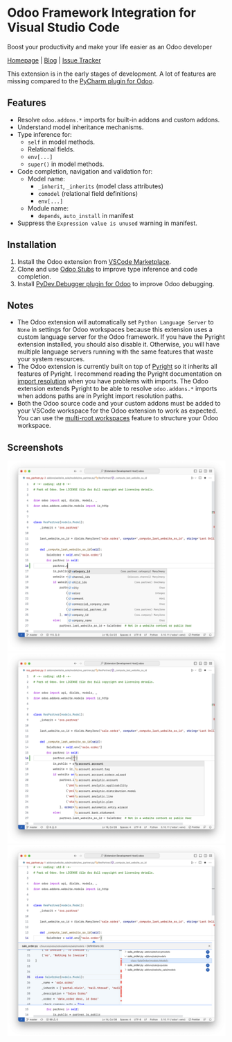 # Odoo Framework Integration for Visual Studio Code

Boost your productivity and make your life easier as an Odoo developer

[Homepage](https://odoo-ide.com) | [Blog](https://odoo-ide.com/blog) | [Issue Tracker](https://github.com/odoo-ide/vscode-odoo/issues)

This extension is in the early stages of development. A lot of features are missing compared to the [PyCharm plugin for Odoo](https://plugins.jetbrains.com/plugin/13499-odoo).

## Features
- Resolve `odoo.addons.*` imports for built-in addons and custom addons.
- Understand model inheritance mechanisms.
- Type inference for:
  - `self` in model methods.
  - Relational fields.
  - `env[...]`
  - `super()` in model methods.
- Code completion, navigation and validation for:
  - Model name:
    - `_inherit`, `_inherits` (model class attributes)
    - `comodel` (relational field definitions)
    - `env[...]`
  - Module name:
    - `depends`, `auto_install` in manifest
- Suppress the `Expression value is unused` warning in manifest.

## Installation
1. Install the Odoo extension from [VSCode Marketplace](https://marketplace.visualstudio.com/items?itemName=trinhanhngoc.vscode-odoo).
2. Clone and use [Odoo Stubs](https://github.com/odoo-ide/odoo-stubs) to improve type inference and code completion.
3. Install [PyDev.Debugger plugin for Odoo](https://github.com/odoo-ide/pydevd-odoo) to improve Odoo debugging.

## Notes
- The Odoo extension will automatically set `Python Language Server` to `None` in settings for Odoo workspaces because this extension uses a custom language server for the Odoo framework. If you have the Pyright extension installed, you should also disable it. Otherwise, you will have multiple language servers running with the same features that waste your system resources.
- The Odoo extension is currently built on top of [Pyright](https://github.com/microsoft/pyright) so it inherits all features of Pyright. I recommend reading the Pyright documentation on [import resolution](https://microsoft.github.io/pyright/#/import-resolution) when you have problems with imports. The Odoo extension extends Pyright to be able to resolve `odoo.addons.*` imports when addons paths are in Pyright import resolution paths.
- Both the Odoo source code and your custom addons must be added to your VSCode workspace for the Odoo extension to work as expected. You can use the [multi-root workspaces](https://code.visualstudio.com/docs/editor/multi-root-workspaces) feature to structure your Odoo workspace.

## Screenshots
![Model member completion](images/model-member-completion.png)
![Model name completion](images/model-name-completion.png)
![Model name navigation](images/model-name-navigation.png)
